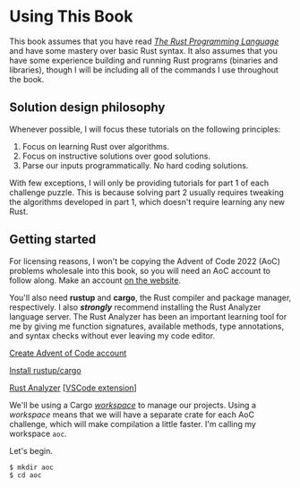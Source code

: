 # Using This Book

This book assumes that you have read _[The Rust Programming Language](https://doc.rust-lang.org/book/)_ and have some mastery over basic Rust syntax. It also assumes that you have some experience building and running Rust programs (binaries and libraries), though I will be including all of the commands I use throughout the book. 

## Solution design philosophy
Whenever possible, I will focus these tutorials on the following principles:
1) Focus on learning Rust over algorithms.
2) Focus on instructive solutions over good solutions.
3) Parse our inputs programmatically. No hard coding solutions.

With few exceptions, I will only be providing tutorials for part 1 of each challenge puzzle. This is because solving part 2 usually requires tweaking the algorithms developed in part 1, which doesn't require learning any new Rust.

## Getting started

For licensing reasons, I won't be copying the Advent of Code 2022 (AoC) problems wholesale into this book, so you will need an AoC account to follow along. Make an account [on the website](https://adventofcode.com/).

You'll also need __rustup__ and __cargo__, the Rust compiler and package manager, respectively. I also **_strongly_** recommend installing the Rust Analyzer language server. The Rust Analyzer has been an important learning tool for me by giving me function signatures, available methods, type annotations, and syntax checks without ever leaving my code editor.

[Create Advent of Code account](https://adventofcode.com/)

[Install rustup/cargo](https://doc.rust-lang.org/cargo/getting-started/installation.html)

[Rust Analyzer](https://rust-analyzer.github.io/) [[VSCode extension](https://marketplace.visualstudio.com/items?itemName=rust-lang.rust-analyzer)]

We'll be using a Cargo _[workspace](https://doc.rust-lang.org/cargo/reference/workspaces.html)_ to manage our projects. Using a _workspace_ means that we will have a separate crate for each AoC challenge, which will make compilation a little faster. I'm calling my workspace `aoc`. 

Let's begin.

```bash
$ mkdir aoc
$ cd aoc
```
